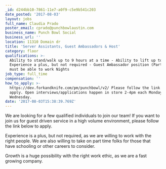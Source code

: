 ```yaml
---
_id: d244bb10-7861-11e7-a0f9-c5e9b541c203
date_posted: '2017-08-03'
layout: jobs
full_name: Claudia Prado
poster_email: cprado@punchbowlaustin.com
business_name: Punch Bowl Social
business_url: ''
location: 11310 Domain dr
title: 'Server Assistants, Guest Ambassadors & Host'
category: floor
qualifications: >-
  Ability to stand/walk up to 9 hours at a time - Ability to lift up to 50lbs
  Experience a plus, but not required - Guest Ambassador position (Part Time)
  must be able to work Nights
job_type: full_time
compensation: ''
how_to_apply: >-
  https://dev.forkandknife.com/pm/punchbowl/v2/ Please follow the link above to
  apply. Open interviews/applications happen in store 2-4pm each Monday through
  Wednesday.
date: '2017-08-03T15:38:39.769Z'
---
```

We are looking for a few qualified individuals to join our team! If you want to join us for guest driven service in a high volume environment, please follow the link below to apply.

Experience is a plus, but not required, as we are willing to work with the right people. We are also willing to take on part time folks for those that have schooling or other careers to consider.

Growth is a huge possibility with the right work ethic, as we are a fast growing company.
